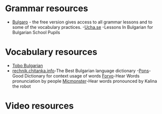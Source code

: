 # Grammar resources

- [Bulgaro](https://www.bulgaro.io/) - the free version gives access to all grammar lessons and to some of the vocabulary practices.
-[Ucha.se](https://ucha.se/videos/balgarski-ezik/) -Lessons In Bulgarian for Bulgarian School Pupils

# Vocabulary resources
- [Tobo Bulgarian](https://www.toboapp.com/)
- [rechnik.chitanka.info](https://rechnik.chitanka.info/)-The Best Bulgarian language dictionary
-[Pons](http://bg.pons.com/)-Good Dictionary for context usage of words
[Forvo](https://forvo.com/languages/bg/)-Hear Words pronunciation by people
[Micmonster](https://micmonster.com/text-to-speech/bulgarian-bulgaria/)-Hear words pronounced by Kalina the robot


# Video resources
